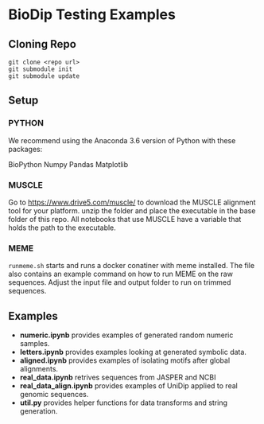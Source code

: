 # BioDip Testing Examples

## Cloning Repo

```
git clone <repo url>
git submodule init
git submodule update
```

## Setup

### PYTHON 

We recommend using the Anaconda 3.6 version of Python with these packages:

BioPython
Numpy
Pandas
Matplotlib


### MUSCLE

Go to https://www.drive5.com/muscle/
to download the MUSCLE alignment tool for your platform. unzip the folder and place the executable in the base folder of this repo. All notebooks that use MUSCLE have a variable that holds the path to the executable.

### MEME

`runmeme.sh`  starts and runs a docker conatiner with meme installed. The file also contains an example command on how to run MEME on the raw sequences. Adjust the input file and output folder to run on trimmed sequences.

## Examples

- **numeric.ipynb** provides examples of generated random numeric samples.
- **letters.ipynb** provides examples looking at generated symbolic data.
- **aligned.ipynb** provides examples of isolating motifs after global alignments.
- **real_data.ipynb** retrives sequences from JASPER and NCBI
- **real_data_align.ipynb** provides examples of UniDip applied to real genomic sequences.
- **util.py** provides helper functions for data transforms and string generation.


